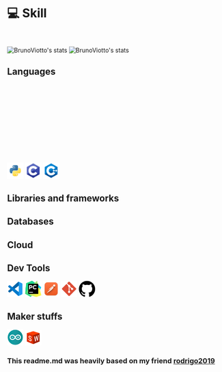 <style>
  .abc{
    margin-top: 200px;
  }
</style>

# 💻 Skill
<br />

![BrunoViotto's stats](https://github-readme-stats-deploy-nu.vercel.app/api/top-langs/?username=BrunoViotto18&hide_border=true&theme=tokyonight&layout=compact&langcount=16&hide=Jupyter%20Notebook,JavaScript,CSS,Go,SCSS)
![BrunoViotto's stats](https://github-readme-stats-deploy-nu.vercel.app/api?username=BrunoViotto18&theme=tokyonight&hide_border=true%count_private=true&&include_all_commits=true)

## Languages
<p class="abc">
  <img  height="38" alingn="left" src="./images/python.png" alt="Python"/>
  <img  height="38" alingn="left" src="./images/c.png" alt="C" />
  <img  height="38" alingn="left" src="./images/c++.png" alt="C++" />
</p>

## Libraries and frameworks
<p>
  
</p>

## Databases
<p>

</p>

## Cloud
<p>

</p>

## Dev Tools
<p>  
  <img  height="38" alingn="left" src="./images/vscode.png" alt="VS Code" />
  <img  height="38" alingn="left" src="./images/pycharm.png" alt="PyCharm" />
  <img  height="38" alingn="left" src="./images/postman.png" alt="Postman" />
  <img  height="38" alingn="left" src="./images/git.png" alt="Git" />
  <img  height="38" alingn="left" src="./images/github.png" alt="GitHub" />
</p>

## Maker stuffs
<p>
  <img  width="38" height="38" alingn="left" src="./images/arduino.png" alt="Arduino" />
  <img  width="38" height="36" alingn="left" src="./images/solidworks.png" alt="Solidworks" />
</p>

### This readme.md was heavily based on my friend [rodrigo2019](https://github.com/rodrigo2019)
